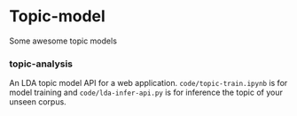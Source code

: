 # Topic-model
Some awesome topic models

### topic-analysis

An LDA topic model API for a web application. `code/topic-train.ipynb` is for model training and `code/lda-infer-api.py` is for inference the topic of your unseen corpus.